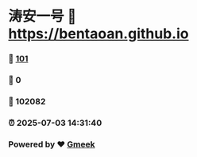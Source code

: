# 涛安一号 :link: https://bentaoan.github.io 
### :page_facing_up: [101](https://bentaoan.github.io/tag.html) 
### :speech_balloon: 0 
### :hibiscus: 102082 
### :alarm_clock: 2025-07-03 14:31:40 
### Powered by :heart: [Gmeek](https://github.com/Meekdai/Gmeek)
